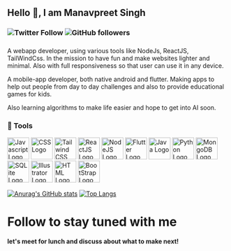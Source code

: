 ###
## Hello 👋, I am Manavpreet Singh

### ![Twitter Follow](https://img.shields.io/twitter/follow/Manavpreeet?label=Follow%20me%20here%21&style=social)  ![GitHub followers](https://img.shields.io/github/followers/Manavpreeet?label=Follow%20me&style=social)
###

A webapp developer, using various tools like NodeJs, ReactJS, TailWindCss. In the mission to have fun and make websites lighter and minimal. Also with full responsiveness so that user can use it in any device.

A mobile-app developer, both native android and flutter. Making apps to help out people from day to day challenges and also to provide educational games for kids.

Also learning algorithms to make life easier and hope to get into AI soon.


### 🧰 Tools
<img src="https://cdn.worldvectorlogo.com/logos/logo-javascript.svg" alt="Javascript Logo"  width="50" height="50"/>   <img src="https://cdn.worldvectorlogo.com/logos/css-5.svg" alt="CSS Logo"  width="50" height="50"/>   <img src="https://cdn.worldvectorlogo.com/logos/tailwindcss.svg" alt="Tailwind CSS Logo"  width="50" height="50"/>   <img src="https://cdn.worldvectorlogo.com/logos/react-2.svg" alt="ReactJS Logo"  width="50" height="50"/>   <img src="https://cdn.worldvectorlogo.com/logos/nodejs-icon.svg" alt="NodeJS Logo"  width="50" height="50"/>   <img src="https://cdn.worldvectorlogo.com/logos/flutter.svg" alt="Flutter Logo"  width="50" height="50"/>   <img src="https://cdn.worldvectorlogo.com/logos/java-4.svg" alt="Java Logo"  width="50" height="50"/>   <img src="https://cdn.worldvectorlogo.com/logos/python-5.svg" alt="Python Logo"  width="50" height="50"/>   <img src="https://cdn.worldvectorlogo.com/logos/mongodb.svg" alt="MongoDB Logo"  width="50" height="50"/>   <img src="https://cdn.worldvectorlogo.com/logos/sqlite.svg" alt="SQLite Logo"  width="50" height="50"/>   <img src="https://cdn.worldvectorlogo.com/logos/adobe-illustrator-cc.svg" alt="Illustrator Logo"  width="50" height="50"/>   <img src="https://cdn.worldvectorlogo.com/logos/html5.svg" alt="HTML Logo"  width="50" height="50"/>   <img src="https://cdn.worldvectorlogo.com/logos/bootstrap-4.svg" alt="BootStrap Logo"  width="50" height="50"/>


[![Anurag's GitHub stats](https://github-readme-stats.vercel.app/api?username=Manavpreeet&show_icons=true&theme=radical)](https://github.com/anuraghazra/github-readme-stats) [![Top Langs](https://github-readme-stats.vercel.app/api/top-langs/?username=Manavpreeet&layout=compact&show_icons=true&theme=radical)](https://github.com/anuraghazra/github-readme-stats)

# Follow to stay tuned with me 
#### let's meet for lunch and discuss about what to make next!
<!--
**Manavpreeet/Manavpreeet** is a ✨ _special_ ✨ repository because its `README.md` (this file) appears on your GitHub profile.

Here are some ideas to get you started:


- 🌱 I’m currently learning ...
- 👯 I’m looking to collaborate on ...
- 🤔 I’m looking for help with ...
- 💬 Ask me about ...
- 📫 How to reach me: ...
- 😄 Pronouns: ...
- ⚡ Fun fact: ...
